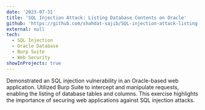 ```yaml
---
date: '2023-07-31'
title: 'SQL Injection Attack: Listing Database Contents on Oracle'
github: 'https://github.com/shahdat-sajib/SQL-injection-attack-listing-the-database-contents-on-Oracle'
external: null
tech:
  - SQL Injection
  - Oracle Database
  - Burp Suite
  - Web Security
showInProjects: true
---
```


Demonstrated an SQL injection vulnerability in an Oracle-based web application. Utilized Burp Suite to intercept and manipulate requests, enabling the listing of database tables and columns. This exercise highlights the importance of securing web applications against SQL injection attacks.
